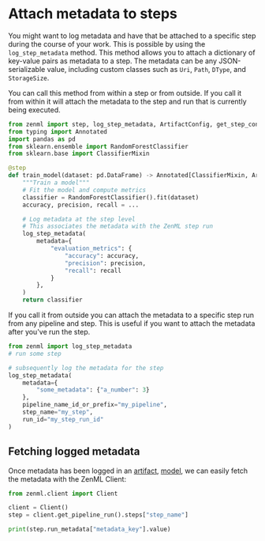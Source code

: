 # Attach metadata to steps

You might want to log metadata and have that be attached to a specific step during the course of your work. This is possible by using the `log_step_metadata` method. This method allows you to attach a dictionary of key-value pairs as metadata to a step. The metadata can be any JSON-serializable value, including custom classes such as `Uri`, `Path`, `DType`, and `StorageSize`.

You can call this method from within a step or from outside. If you call it from within it will attach the metadata to the step and run that is currently being executed.

```python
from zenml import step, log_step_metadata, ArtifactConfig, get_step_context
from typing import Annotated
import pandas as pd
from sklearn.ensemble import RandomForestClassifier
from sklearn.base import ClassifierMixin

@step
def train_model(dataset: pd.DataFrame) -> Annotated[ClassifierMixin, ArtifactConfig(name="sklearn_classifier", is_model_artifact=True)]:
    """Train a model"""
    # Fit the model and compute metrics
    classifier = RandomForestClassifier().fit(dataset)
    accuracy, precision, recall = ...

    # Log metadata at the step level
    # This associates the metadata with the ZenML step run
    log_step_metadata(
        metadata={
            "evaluation_metrics": {
                "accuracy": accuracy,
                "precision": precision,
                "recall": recall
            }
        },
    )
    return classifier
```

If you call it from outside you can attach the metadata to a specific step run from any pipeline and step. This is useful if you want to attach the metadata after you've run the step.

```python
from zenml import log_step_metadata
# run some step

# subsequently log the metadata for the step
log_step_metadata(
    metadata={
        "some_metadata": {"a_number": 3}
    },
    pipeline_name_id_or_prefix="my_pipeline",
    step_name="my_step",
    run_id="my_step_run_id"
)
```

## Fetching logged metadata

Once metadata has been logged in an [artifact](../metadata/attach-metadata-to-a-artifact.md), [model](attach-metadata-to-a-model.md), we can easily fetch the metadata with the ZenML Client:

```python
from zenml.client import Client

client = Client()
step = client.get_pipeline_run().steps["step_name"]

print(step.run_metadata["metadata_key"].value)
```
